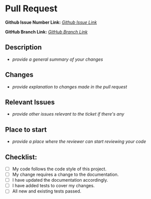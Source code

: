 # Pull Request

**Github Issue Number Link:** [*Github Issue Link*](#)

**GitHub Branch Link:** [*GitHub Branch Link*](#)

## Description
- *provide a general summary of your changes*

## Changes
- *provide explanation to changes made in the pull request*

## Relevant Issues
- *provide other issues relevant to the ticket if there's any*

## Place to start
- *provide a place where the reviewer can start reviewing your code*

## Checklist:
<!--- Go over all the following points, and put an `x` in all the boxes that apply. -->
<!--- If you're unsure about any of these, don't hesitate to ask. We're here to help! -->
- [ ] My code follows the code style of this project.
- [ ] My change requires a change to the documentation.
- [ ] I have updated the documentation accordingly.
- [ ] I have added tests to cover my changes.
- [ ] All new and existing tests passed.